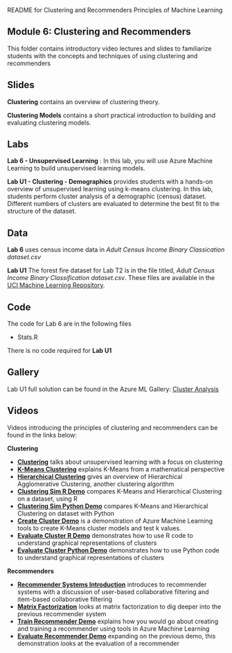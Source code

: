 README for Clustering and Recommenders
Principles of Machine Learning 
## Module 6: Clustering and Recommenders

This folder contains introductory video lectures and slides to familiarize students with the concepts and techniques of using clustering and recommenders

## Slides  

**Clustering** contains an overview of clustering theory.

**Clustering Models** contains a short practical introduction to building and evaluating clustering models.

## Labs

**Lab 6 - Unsupervised Learning** : In this lab, you will use Azure Machine Learning to build unsupervised learning models.

**Lab U1 - Clustering - Demographics** provides students with a hands-on overview of unsupervised learning using k-means clustering. In this lab, students perform cluster analysis of a demographic (census) dataset. Different numbers of clusters are evaluated to determine the best fit to the structure of the dataset.

## Data

**Lab 6** uses census income data in *Adult Census Income Binary Classication dataset.csv*

**Lab U1** The forest fire dataset for Lab T2 is in the file titled, *Adult Census Income Binary Classification dataset.csv*. These files are available in the [UCI Machine Learning Repository](http://archive.ics.uci.edu/ml/datasets/Adult).

## Code

The code for Lab 6 are in the following files
- Stats.R

There is no code required for **Lab U1**

## Gallery

Lab U1 full solution can be found in the Azure ML Gallery: [Cluster Analysis](http://gallery.azureml.net/Details/96a27128190d4dd38d861c59fb3f2abc)


## Videos  

Videos introducing the principles of clustering and recommenders can be found in the links below:

**Clustering**
- **[Clustering](https://youtu.be/kHra3poZ8r0)** talks about unsupervised learning with a focus on clustering
- **[K-Means Clustering](https://youtu.be/eo7S8XN1KKs)** explains K-Means from a mathematical perspective
- **[Hierarchical Clustering](https://youtu.be/kuIUzQTNAGA)** gives an overview of Hierarchical Agglomerative Clustering, another clustering algorithm
- **[Clustering Sim R Demo](https://youtu.be/y0IW0EaKZHc)** compares K-Means and Hierarchical Clustering on a dataset, using R
- **[Clustering Sim Python Demo](https://youtu.be/CEPIanO4AE4)** compares K-Means and Hierarchical Clustering on dataset with Python
- **[Create Cluster Demo](https://youtu.be/W9zcbsgRtyE)** is a demonstration of Azure Machine Learning tools to create K-Means cluster models and test k values.
- **[Evaluate Cluster R Demo](https://youtu.be/CjhXATlF2SE)** demonstrates how to use R code to understand graphical representations of clusters
- **[Evaluate Cluster Python Demo](https://youtu.be/6Cm9syE1uqw)** demonstrates how to use Python code to understand graphical representations of clusters

**Recommenders**
- **[Recommender Systems Introduction](https://youtu.be/P_PpBgFaeUs)** introduces to recommender systems with a discussion of user-based collaborative filtering and item-based collaborative filtering
- **[Matrix Factorization](https://youtu.be/z3Ue9LxrC7M)** looks at matrix factorization to dig deeper into the previous recommender system
- **[Train Recommender Demo](https://youtu.be/uJH0AhqAPIY)** explains how you would go about creating and training a recommender using tools in Azure Machine Learning
- **[Evaluate Recommender Demo](https://youtu.be/7ywqil5WtGA)** expanding on the previous demo, this demonstration looks at the evaluation of a recommender


